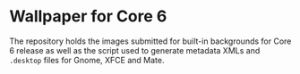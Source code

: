 Wallpaper for Core 6
====================

The repository holds the images submitted for built-in backgrounds for Core 6 release as well as the script used to generate metadata XMLs and `.desktop` files for Gnome, XFCE and Mate.
